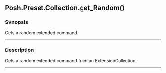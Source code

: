 Posh.Preset.Collection.get_Random()
-----------------------------------

### Synopsis
Gets a random extended command

---

### Description

Gets a random extended command from an ExtensionCollection.

---
